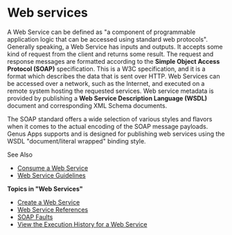 # Web services

A Web Service can be defined as "a component of programmable application logic that can be accessed using standard web protocols". Generally speaking, a Web Service has inputs and outputs. It accepts some kind of request from the client and returns some result. The request and response messages are formatted according to the **Simple Object Access Protocol (SOAP)** specification. This is a W3C specification, and it is a format which describes the data that is sent over HTTP. Web Services can be accessed over a network, such as the Internet, and executed on a remote system hosting the requested services. Web service metadata is provided by publishing a **Web Service Description Language (WSDL)** document and corresponding XML Schema documents.

The SOAP standard offers a wide selection of various styles and flavors when it comes to the actual encoding of the SOAP message payloads. Genus Apps supports and is designed for publishing web services using the WSDL "document/literal wrapped" binding style.  

See Also

*   [Consume a Web Service](../../logic/action-orchestration/actions/effects/consume-a-web-service.md)
*   [Web Service Guidelines](../../../guidelines-and-best-practices/web-service-guidelines.md)

**Topics in "Web Services"**
* [Create a Web Service](create-a-web-service.md)
* [Web Service References](web-service-references.md)
* [SOAP Faults](soap-faults.md)
* [View the Execution History for a Web Service](view-the-execution-history-for-a-web-service.md)